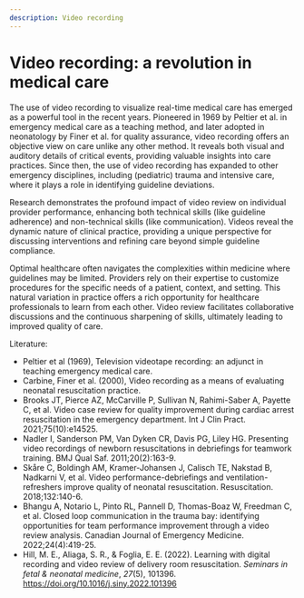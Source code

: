 ```yaml
---
description: Video recording
---
```


# Video recording: a revolution in medical care

The use of video recording to visualize real-time medical care has emerged as a powerful tool in the recent years. Pioneered in 1969 by Peltier et al. in emergency medical care as a teaching method, and later adopted in neonatology by Finer et al. for quality assurance, video recording offers an objective view on care unlike any other method. It reveals both visual and auditory details of critical events, providing valuable insights into care practices. Since then, the use of video recording has expanded to other emergency disciplines, including (pediatric) trauma and intensive care, where it plays a role in identifying guideline deviations.

Research demonstrates the profound impact of video review on individual provider performance, enhancing both technical skills (like guideline adherence) and non-technical skills (like communication). Videos reveal the dynamic nature of clinical practice, providing a unique perspective for discussing interventions and refining care beyond simple guideline compliance.

Optimal healthcare often navigates the complexities within medicine where guidelines may be limited. Providers rely on their expertise to customize procedures for the specific needs of a patient, context, and setting. This natural variation in practice offers a rich opportunity for healthcare professionals to learn from each other. Video review facilitates collaborative discussions and the continuous sharpening of skills, ultimately leading to improved quality of care.

Literature:

* Peltier et al (1969), Television videotape recording: an adjunct in teaching emergency medical care.
* Carbine, Finer et al. (2000), Video recording as a means of evaluating neonatal resuscitation practice.
* Brooks JT, Pierce AZ, McCarville P, Sullivan N, Rahimi-Saber A, Payette C, et al. Video case review for quality improvement during cardiac arrest resuscitation in the emergency department. Int J Clin Pract. 2021;75(10):e14525.
* Nadler I, Sanderson PM, Van Dyken CR, Davis PG, Liley HG. Presenting video recordings of newborn resuscitations in debriefings for teamwork training. BMJ Qual Saf. 2011;20(2):163-9.
* Skåre C, Boldingh AM, Kramer-Johansen J, Calisch TE, Nakstad B, Nadkarni V, et al. Video performance-debriefings and ventilation-refreshers improve quality of neonatal resuscitation. Resuscitation. 2018;132:140-6.
* Bhangu A, Notario L, Pinto RL, Pannell D, Thomas-Boaz W, Freedman C, et al. Closed loop communication in the trauma bay: identifying opportunities for team performance improvement through a video review analysis. Canadian Journal of Emergency Medicine. 2022;24(4):419-25.
* Hill, M. E., Aliaga, S. R., & Foglia, E. E. (2022). Learning with digital recording and video review of delivery room resuscitation. _Seminars in fetal & neonatal medicine_, _27_(5), 101396. https://doi.org/10.1016/j.siny.2022.101396

